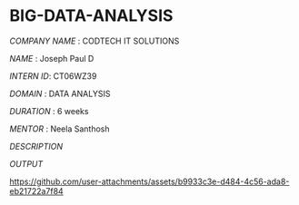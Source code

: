 # BIG-DATA-ANALYSIS

*COMPANY NAME* : CODTECH IT SOLUTIONS

*NAME* : Joseph Paul D

*INTERN ID*: CT06WZ39

*DOMAIN* : DATA ANALYSIS

*DURATION* : 6 weeks

*MENTOR* : Neela Santhosh

*DESCRIPTION*


*OUTPUT*

https://github.com/user-attachments/assets/b9933c3e-d484-4c56-ada8-eb21722a7f84
